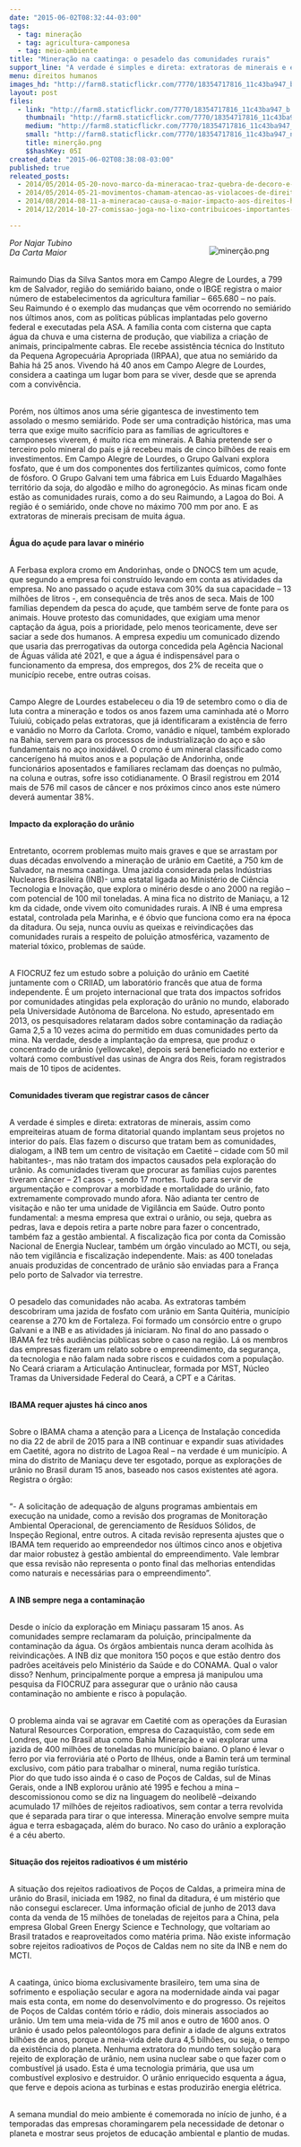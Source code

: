 ```yaml
---
date: "2015-06-02T08:32:44-03:00"
tags:
  - tag: mineração
  - tag: agricultura-camponesa
  - tag: meio-ambiente
title: "Mineração na caatinga: o pesadelo das comunidades rurais"
support_line: "A verdade é simples e direta: extratoras de minerais e empreiteiras atuam de forma ditatorial quando implantam seus projetos no interior do país."
menu: direitos humanos
images_hd: "http://farm8.staticflickr.com/7770/18354717816_11c43ba947_b.jpg"
layout: post
files:
  - link: "http://farm8.staticflickr.com/7770/18354717816_11c43ba947_b.jpg"
    thumbnail: "http://farm8.staticflickr.com/7770/18354717816_11c43ba947_t.jpg"
    medium: "http://farm8.staticflickr.com/7770/18354717816_11c43ba947_z.jpg"
    small: "http://farm8.staticflickr.com/7770/18354717816_11c43ba947_n.jpg"
    title: minerção.png
    $$hashKey: 05I
created_date: "2015-06-02T08:38:08-03:00"
published: true
releated_posts:
  - 2014/05/2014-05-20-novo-marco-da-mineracao-traz-quebra-de-decoro-e-financiamento-de-campanha.md
  - 2014/05/2014-05-21-movimentos-chamam-atencao-as-violacoes-de-direitos-pelas-mineradoras.md-e
  - 2014/08/2014-08-11-a-mineracao-causa-o-maior-impacto-aos-direitos-humanos-afirma-militante-mexicano.md
  - 2014/12/2014-10-27-comissao-joga-no-lixo-contribuicoes-importantes-sobre-mineracao.md

---
```

<figure class="image" style="float:right"><img alt="minerção.png" src="http://farm8.staticflickr.com/7770/18354717816_11c43ba947_b.jpg" />
<figcaption></figcaption>
</figure>

<p><em>Por Najar Tubino<br />
Da Carta Maior</em></p>

<p><br />
Raimundo Dias da Silva Santos mora em Campo Alegre de Lourdes, a 799 km de Salvador, regi&atilde;o do semi&aacute;rido baiano, onde o IBGE registra o maior n&uacute;mero de estabelecimentos da agricultura familiar &ndash; 665.680 &ndash; no pa&iacute;s. Seu Raimundo &eacute; o exemplo das mudan&ccedil;as que v&ecirc;m ocorrendo no semi&aacute;rido nos &uacute;ltimos anos, com as pol&iacute;ticas p&uacute;blicas implantadas pelo governo federal e executadas pela ASA. A fam&iacute;lia conta com cisterna que capta &aacute;gua da chuva e uma cisterna de produ&ccedil;&atilde;o, que viabiliza a cria&ccedil;&atilde;o de animais, principalmente cabras. Ele recebe assist&ecirc;ncia t&eacute;cnica do Instituto da Pequena Agropecu&aacute;ria Apropriada (IRPAA), que atua no semi&aacute;rido da Bahia h&aacute; 25 anos. Vivendo h&aacute; 40 anos em Campo Alegre de Lourdes, considera a caatinga um lugar bom para se viver, desde que se aprenda com a conviv&ecirc;ncia.</p>

<p><br />
Por&eacute;m, nos &uacute;ltimos anos uma s&eacute;rie gigantesca de investimento tem assolado o mesmo semi&aacute;rido. Pode ser uma contradi&ccedil;&atilde;o hist&oacute;rica, mas uma terra que exige muito sacrif&iacute;cio para as fam&iacute;lias de agricultores e camponeses viverem, &eacute; muito rica em minerais. A Bahia pretende ser o terceiro polo mineral do pa&iacute;s e j&aacute; recebeu mais de cinco bilh&otilde;es de reais em investimentos. Em Campo Alegre de Lourdes, o Grupo Galvani explora fosfato, que &eacute; um dos componentes dos fertilizantes qu&iacute;micos, como fonte de f&oacute;sforo. O Grupo Galvani tem uma f&aacute;brica em Luis Eduardo Magalh&atilde;es territ&oacute;rio da soja, do algod&atilde;o e milho do agroneg&oacute;cio. As minas ficam onde est&atilde;o as comunidades rurais, como a do seu Raimundo, a Lagoa do Boi. A regi&atilde;o &eacute; o semi&aacute;rido, onde chove no m&aacute;ximo 700 mm por ano. E as extratoras de minerais precisam de muita &aacute;gua.</p>

<p><br />
<strong>&Aacute;gua do a&ccedil;ude para lavar o min&eacute;rio</strong></p>

<p><br />
A Ferbasa explora cromo em Andorinhas, onde o DNOCS tem um a&ccedil;ude, que segundo a empresa foi constru&iacute;do levando em conta as atividades da empresa. No ano passado o a&ccedil;ude estava com 30% da sua capacidade &ndash; 13 milh&otilde;es de litros -, em consequ&ecirc;ncia de tr&ecirc;s anos de seca. Mais de 100 fam&iacute;lias dependem da pesca do a&ccedil;ude, que tamb&eacute;m serve de fonte para os animais. Houve protesto das comunidades, que exigiam uma menor capta&ccedil;&atilde;o da &aacute;gua, pois a prioridade, pelo menos teoricamente, deve ser saciar a sede dos humanos. A empresa expediu um comunicado dizendo que usaria das prerrogativas da outorga concedida pela Ag&ecirc;ncia Nacional de &Aacute;guas v&aacute;lida at&eacute; 2021, e que a &aacute;gua &eacute; indispens&aacute;vel para o funcionamento da empresa, dos empregos, dos 2% de receita que o munic&iacute;pio recebe, entre outras coisas.</p>

<p><br />
Campo Alegre de Lourdes estabeleceu o dia 19 de setembro como o dia de luta contra a minera&ccedil;&atilde;o e todos os anos fazem uma caminhada at&eacute; o Morro Tuiui&uacute;, cobi&ccedil;ado pelas extratoras, que j&aacute; identificaram a exist&ecirc;ncia de ferro e van&aacute;dio no Morro da Carlota. Cromo, van&aacute;dio e n&iacute;quel, tamb&eacute;m explorado na Bahia, servem para os processos de industrializa&ccedil;&atilde;o do a&ccedil;o e s&atilde;o fundamentais no a&ccedil;o inoxid&aacute;vel. O cromo &eacute; um mineral classificado como cancer&iacute;geno h&aacute; muitos anos e a popula&ccedil;&atilde;o de Andorinha, onde funcion&aacute;rios aposentados e familiares reclamam das doen&ccedil;as no pulm&atilde;o, na coluna e outras, sofre isso cotidianamente. O Brasil registrou em 2014 mais de 576 mil casos de c&acirc;ncer e nos pr&oacute;ximos cinco anos este n&uacute;mero dever&aacute; aumentar 38%.</p>

<p><br />
<strong>Impacto da explora&ccedil;&atilde;o do ur&acirc;nio</strong></p>

<p><br />
Entretanto, ocorrem problemas muito mais graves e que se arrastam por duas d&eacute;cadas envolvendo a minera&ccedil;&atilde;o de ur&acirc;nio em Caetit&eacute;, a 750 km de Salvador, na mesma caatinga. Uma jazida considerada pelas Ind&uacute;strias Nucleares Brasileira (INB)- uma estatal ligada ao Minist&eacute;rio de Ci&ecirc;ncia Tecnologia e Inova&ccedil;&atilde;o, que explora o min&eacute;rio desde o ano 2000 na regi&atilde;o &ndash; com potencial de 100 mil toneladas. A mina fica no distrito de Mania&ccedil;u, a 12 km da cidade, onde vivem oito comunidades rurais. A INB &eacute; uma empresa estatal, controlada pela Marinha, e &eacute; &oacute;bvio que funciona como era na &eacute;poca da ditadura. Ou seja, nunca ouviu as queixas e reivindica&ccedil;&otilde;es das comunidades rurais a respeito de polui&ccedil;&atilde;o atmosf&eacute;rica, vazamento de material t&oacute;xico, problemas de sa&uacute;de.</p>

<p><br />
A FIOCRUZ fez um estudo sobre a polui&ccedil;&atilde;o do ur&acirc;nio em Caetit&eacute; juntamente com o CRIIAD, um laborat&oacute;rio franc&ecirc;s que atua de forma independente. &Eacute; um projeto internacional que trata dos impactos sofridos por comunidades atingidas pela explora&ccedil;&atilde;o do ur&acirc;nio no mundo, elaborado pela Universidade Aut&ocirc;noma de Barcelona. No estudo, apresentado em 2013, os pesquisadores relataram dados sobre contamina&ccedil;&atilde;o da radia&ccedil;&atilde;o Gama 2,5 a 10 vezes acima do permitido em duas comunidades perto da mina. Na verdade, desde a implanta&ccedil;&atilde;o da empresa, que produz o concentrado de ur&acirc;nio (yellowcake), depois ser&aacute; beneficiado no exterior e voltar&aacute; como combust&iacute;vel das usinas de Angra dos Reis, foram registrados mais de 10 tipos de acidentes. &nbsp; &nbsp; &nbsp;</p>

<p><br />
<strong>Comunidades tiveram que registrar casos de c&acirc;ncer</strong></p>

<p><br />
A verdade &eacute; simples e direta: extratoras de minerais, assim como empreiteiras atuam de forma ditatorial quando implantam seus projetos no interior do pa&iacute;s. Elas fazem o discurso que tratam bem as comunidades, dialogam, a INB tem um centro de visita&ccedil;&atilde;o em Caetit&eacute; &ndash; cidade com 50 mil habitantes-, mas n&atilde;o tratam dos impactos causados pela explora&ccedil;&atilde;o do ur&acirc;nio. As comunidades tiveram que procurar as fam&iacute;lias cujos parentes tiveram c&acirc;ncer &ndash; 21 casos -, sendo 17 mortes. Tudo para servir de argumenta&ccedil;&atilde;o e comprovar a morbidade e mortalidade do ur&acirc;nio, fato extremamente comprovado mundo afora. N&atilde;o adianta ter centro de visita&ccedil;&atilde;o e n&atilde;o ter uma unidade de Vigil&acirc;ncia em Sa&uacute;de. Outro ponto fundamental: a mesma empresa que extrai o ur&acirc;nio, ou seja, quebra as pedras, lava e depois retira a parte nobre para fazer o concentrado, tamb&eacute;m faz a gest&atilde;o ambiental. A fiscaliza&ccedil;&atilde;o fica por conta da Comiss&atilde;o Nacional de Energia Nuclear, tamb&eacute;m um &oacute;rg&atilde;o vinculado ao MCTI, ou seja, n&atilde;o tem vigil&acirc;ncia e fiscaliza&ccedil;&atilde;o independente. Mais: as 400 toneladas anuais produzidas de concentrado de ur&acirc;nio s&atilde;o enviadas para a Fran&ccedil;a pelo porto de Salvador via terrestre.</p>

<p><br />
O pesadelo das comunidades n&atilde;o acaba. As extratoras tamb&eacute;m descobriram uma jazida de fosfato com ur&acirc;nio em Santa Quit&eacute;ria, munic&iacute;pio cearense a 270 km de Fortaleza. Foi formado um cons&oacute;rcio entre o grupo Galvani e a INB e as atividades j&aacute; iniciaram. No final do ano passado o IBAMA fez tr&ecirc;s audi&ecirc;ncias p&uacute;blicas sobre o caso na regi&atilde;o. L&aacute; os membros das empresas fizeram um relato sobre o empreendimento, da seguran&ccedil;a, da tecnologia e n&atilde;o falam nada sobre riscos e cuidados com a popula&ccedil;&atilde;o. No Cear&aacute; criaram a Articula&ccedil;&atilde;o Antinuclear, formada por MST, N&uacute;cleo Tramas da Universidade Federal do Cear&aacute;, a CPT e a C&aacute;ritas.</p>

<p><br />
<strong>IBAMA requer ajustes h&aacute; cinco anos</strong></p>

<p><br />
Sobre o IBAMA chama a aten&ccedil;&atilde;o para a Licen&ccedil;a de Instala&ccedil;&atilde;o concedida no dia 22 de abril de 2015 para a INB continuar e expandir suas atividades em Caetit&eacute;, agora no distrito de Lagoa Real &ndash; na verdade &eacute; um munic&iacute;pio. A mina do distrito de Mania&ccedil;u deve ter esgotado, porque as explora&ccedil;&otilde;es de ur&acirc;nio no Brasil duram 15 anos, baseado nos casos existentes at&eacute; agora. Registra o &oacute;rg&atilde;o:</p>

<p><br />
&ldquo;- A solicita&ccedil;&atilde;o de adequa&ccedil;&atilde;o de alguns programas ambientais em execu&ccedil;&atilde;o na unidade, como a revis&atilde;o dos programas de Monitora&ccedil;&atilde;o Ambiental Operacional, de gerenciamento de Res&iacute;duos S&oacute;lidos, de Inspe&ccedil;&atilde;o Regional, entre outros. A citada revis&atilde;o representa ajustes que o IBAMA tem requerido ao empreendedor nos &uacute;ltimos cinco anos e objetiva dar maior robustez &agrave; gest&atilde;o ambiental do empreendimento. Vale lembrar que essa revis&atilde;o n&atilde;o representa o ponto final das melhorias entendidas como naturais e necess&aacute;rias para o empreendimento&rdquo;.</p>

<p><br />
<strong>A INB sempre nega a contamina&ccedil;&atilde;o</strong></p>

<p><br />
Desde o in&iacute;cio da explora&ccedil;&atilde;o em Minia&ccedil;u passaram 15 anos. As comunidades sempre reclamaram da polui&ccedil;&atilde;o, principalmente da contamina&ccedil;&atilde;o da &aacute;gua. Os &oacute;rg&atilde;os ambientais nunca deram acolhida &agrave;s reivindica&ccedil;&otilde;es. A INB diz que monitora 150 po&ccedil;os e que est&atilde;o dentro dos padr&otilde;es aceit&aacute;veis pelo Minist&eacute;rio da Sa&uacute;de e do CONAMA. Qual o valor disso? Nenhum, principalmente porque a empresa j&aacute; manipulou uma pesquisa da FIOCRUZ para assegurar que o ur&acirc;nio n&atilde;o causa contamina&ccedil;&atilde;o no ambiente e risco &agrave; popula&ccedil;&atilde;o.</p>

<p><br />
O problema ainda vai se agravar em Caetit&eacute; com as opera&ccedil;&otilde;es da Eurasian Natural Resources Corporation, empresa do Cazaquist&atilde;o, com sede em Londres, que no Brasil atua como Bahia Minera&ccedil;&atilde;o e vai explorar uma jazida de 400 milh&otilde;es de toneladas no munic&iacute;pio baiano. O plano &eacute; levar o ferro por via ferrovi&aacute;ria at&eacute; o Porto de Ilh&eacute;us, onde a Bamin ter&aacute; um terminal exclusivo, com p&aacute;tio para trabalhar o mineral, numa regi&atilde;o tur&iacute;stica.<br />
Pior do que tudo isso ainda &eacute; o caso de Po&ccedil;os de Caldas, sul de Minas Gerais, onde a INB explorou ur&acirc;nio at&eacute; 1995 e fechou a mina &ndash; descomissionou como se diz na linguagem do neolibel&ecirc; &ndash;deixando acumulado 17 milh&otilde;es de rejeitos radioativos, sem contar a terra revolvida que &eacute; separada para tirar o que interessa. Minera&ccedil;&atilde;o envolve sempre muita &aacute;gua e terra esbaga&ccedil;ada, al&eacute;m do buraco. No caso do ur&acirc;nio a explora&ccedil;&atilde;o &eacute; a c&eacute;u aberto.</p>

<p><br />
<strong>Situa&ccedil;&atilde;o dos rejeitos radioativos &eacute; um mist&eacute;rio</strong></p>

<p><br />
A situa&ccedil;&atilde;o dos rejeitos radioativos de Po&ccedil;os de Caldas, a primeira mina de ur&acirc;nio do Brasil, iniciada em 1982, no final da ditadura, &eacute; um mist&eacute;rio que n&atilde;o consegui esclarecer. Uma informa&ccedil;&atilde;o oficial de junho de 2013 dava conta da venda de 15 milh&otilde;es de toneladas de rejeitos para a China, pela empresa Global Green Energy Science e Technology, que voltariam ao Brasil tratados e reaproveitados como mat&eacute;ria prima. N&atilde;o existe informa&ccedil;&atilde;o sobre rejeitos radioativos de Po&ccedil;os de Caldas nem no site da INB e nem do MCTI.</p>

<p><br />
A caatinga, &uacute;nico bioma exclusivamente brasileiro, tem uma sina de sofrimento e espolia&ccedil;&atilde;o secular e agora na modernidade ainda vai pagar mais esta conta, em nome do desenvolvimento e do progresso. Os rejeitos de Po&ccedil;os de Caldas cont&eacute;m t&oacute;rio e r&aacute;dio, dois minerais associados ao ur&acirc;nio. Um tem uma meia-vida de 75 mil anos e outro de 1600 anos. O ur&acirc;nio &eacute; usado pelos paleont&oacute;logos para definir a idade de alguns extratos bilh&otilde;es de anos, porque a meia-vida dele dura 4,5 bilh&otilde;es, ou seja, o tempo da exist&ecirc;ncia do planeta. Nenhuma extratora do mundo tem solu&ccedil;&atilde;o para rejeito de explora&ccedil;&atilde;o de ur&acirc;nio, nem usina nuclear sabe o que fazer com o combust&iacute;vel j&aacute; usado. Esta &eacute; uma tecnologia prim&aacute;ria, que usa um combust&iacute;vel explosivo e destruidor. O ur&acirc;nio enriquecido esquenta a &aacute;gua, que ferve e depois aciona as turbinas e estas produzir&atilde;o energia el&eacute;trica.</p>

<p><br />
A semana mundial do meio ambiente &eacute; comemorada no in&iacute;cio de junho, &eacute; a temporadas das empresas choramingarem pela necessidade de detonar o planeta e mostrar seus projetos de educa&ccedil;&atilde;o ambiental e plantio de mudas.</p>
